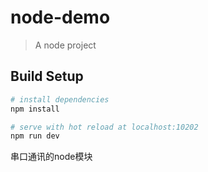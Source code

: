 # node-demo

> A node project

## Build Setup

``` bash
# install dependencies
npm install

# serve with hot reload at localhost:10202
npm run dev
```

串口通讯的node模块